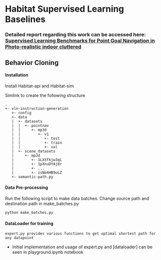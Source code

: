 # Habitat Supervised Learning Baselines

### Detailed report regarding this work can be accessed here: [Supervised Learning Benchmarks for Point Goal Navigation in Photo-realistic indoor cluttered](https://zubairirshad.com/portfolio/supervised-learning-benchmarks-for-embodied-visual-navigation-in-habitat/)

## Behavior Cloning

#### Installation

Install Habitat-api and Habitat-sim

Simlink to create the following structure
```
.
+- vln-instruction-generation
   +- config
   +- data
   |  +- datasets
   |  |  +- pointnav
   |  |     +- mp3d
   |  |        +- v1
   |  |           +- test
   |  |           +- train
   |  |           +- val
   |  +- scene_datasets
   |     +- mp3d
   |        +- 1LXtFkjw3qL
   |        +- 1pXnuDYAj8r
   |        +- ...
   |        +- zsNo4HB9uLZ
   +- semantic-path.py
```

#### Data Pre-processing
Run the following script to make data batches. Change source path and destination path in make_batches.py

```
python make_batches.py
```


#### DataLoader for training

```
expert.py provides various functions to get optimal shortest path for any datapoint
```

- Initial implementation and usage of expert.py and [dataloader] can be seen in playground.ipynb notebook

